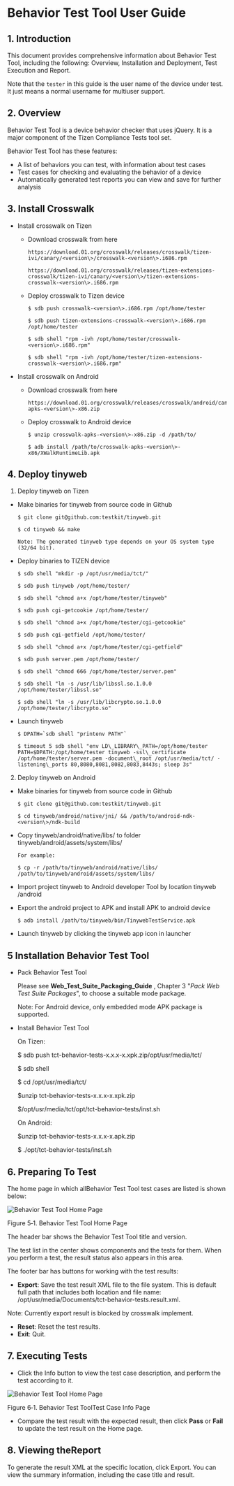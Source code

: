# Behavior Test Tool User Guide

## 1. Introduction

This document provides comprehensive information about Behavior Test Tool, including the following: Overview, Installation and Deployment, Test Execution and Report.

Note that the `tester` in this guide is the user name of the device under test. It just means a normal username for multiuser support.

## 2. Overview

Behavior Test Tool is a device behavior checker that uses jQuery. It is a major component of the Tizen Compliance Tests tool set.

Behavior Test Tool has these features:

- A list of behaviors you can test, with information about test cases
- Test cases for checking and evaluating the behavior of a device
- Automatically generated test reports you can view and save for further analysis

## 3. Install Crosswalk

- Install crosswalk on Tizen

  - Download crosswalk from here

        https://download.01.org/crosswalk/releases/crosswalk/tizen-ivi/canary/<version\>/crosswalk-<version\>.i686.rpm

        https://download.01.org/crosswalk/releases/tizen-extensions-crosswalk/tizen-ivi/canary/<version\>/tizen-extensions-crosswalk-<version\>.i686.rpm

  - Deploy crosswalk to Tizen device

        $ sdb push crosswalk-<version\>.i686.rpm /opt/home/tester

        $ sdb push tizen-extensions-crosswalk-<version\>.i686.rpm /opt/home/tester

        $ sdb shell "rpm -ivh /opt/home/tester/crosswalk-<version\>.i686.rpm"

        $ sdb shell "rpm -ivh /opt/home/tester/tizen-extensions-crosswalk-<version\>.i686.rpm"

- Install crosswalk on Android

  - Download crosswalk from here

        https://download.01.org/crosswalk/releases/crosswalk/android/canary/<version\>/x86/crosswalk-apks-<version\>-x86.zip

  - Deploy crosswalk to Android device

        $ unzip crosswalk-apks-<version\>-x86.zip -d /path/to/

        $ adb install /path/to/crosswalk-apks-<version\>-x86/XWalkRuntimeLib.apk

## 4. Deploy tinyweb

1. Deploy tinyweb on Tizen

  - Make binaries for tinyweb from source code in Github

        $ git clone git@github.com:testkit/tinyweb.git

        $ cd tinyweb && make

        Note: The generated tinyweb type depends on your OS system type (32/64 bit).

  - Deploy binaries to TIZEN device

        $ sdb shell "mkdir -p /opt/usr/media/tct/"

        $ sdb push tinyweb /opt/home/tester/

        $ sdb shell "chmod a+x /opt/home/tester/tinyweb"

        $ sdb push cgi-getcookie /opt/home/tester/

        $ sdb shell "chmod a+x /opt/home/tester/cgi-getcookie"

        $ sdb push cgi-getfield /opt/home/tester/

        $ sdb shell "chmod a+x /opt/home/tester/cgi-getfield"

        $ sdb push server.pem /opt/home/tester/

        $ sdb shell "chmod 666 /opt/home/tester/server.pem"

        $ sdb shell "ln -s /usr/lib/libssl.so.1.0.0 /opt/home/tester/libssl.so"

        $ sdb shell "ln -s /usr/lib/libcrypto.so.1.0.0 /opt/home/tester/libcrypto.so"

  - Launch tinyweb

        $ DPATH=`sdb shell "printenv PATH"`

        $ timeout 5 sdb shell "env LD\_LIBRARY\_PATH=/opt/home/tester PATH=$DPATH:/opt/home/tester tinyweb -ssl\_certificate /opt/home/tester/server.pem -document\_root /opt/usr/media/tct/ -listening\_ports 80,8080,8081,8082,8083,8443s; sleep 3s"

2. Deploy tinyweb on Android

  - Make binaries for tinyweb from source code in Github

        $ git clone git@github.com:testkit/tinyweb.git

        $ cd tinyweb/android/native/jni/ && /path/to/android-ndk-<version\>/ndk-build

  - Copy tinyweb/android/native/libs/ to folder tinyweb/android/assets/system/libs/

        For example:

        $ cp -r /path/to/tinyweb/android/native/libs/ /path/to/tinyweb/android/assets/system/libs/

  - Import project tinyweb to Android developer Tool by location tinyweb /android
  - Export the android project to APK and install APK to android device

        $ adb install /path/to/tinyweb/bin/TinywebTestService.apk

  - Launch tinyweb by clicking the tinyweb app icon in launcher

## 5 Installation Behavior Test Tool

- Pack Behavior Test Tool

    Please see **Web\_Test\_Suite\_Packaging\_Guide** , Chapter 3 "_Pack Web Test Suite Packages_", to choose a suitable mode package.

    Note: For Android device, only embedded mode APK package is supported.

- Install Behavior Test Tool

    On Tizen:

    $ sdb push tct-behavior-tests-x.x.x-x.xpk.zip/opt/usr/media/tct/

    $ sdb shell

    $ cd /opt/usr/media/tct/

    $unzip tct-behavior-tests-x.x.x-x.xpk.zip

    $/opt/usr/media/tct/opt/tct-behavior-tests/inst.sh

    On Android:

    $unzip tct-behavior-tests-x.x.x-x.apk.zip

    $ ./opt/tct-behavior-tests/inst.sh

## 6. Preparing To Test

The home page in which allBehavior Test Tool test cases are listed is shown below:

![Behavior Test Tool Home Page](img/Behavior_Test_Tool_User_Guide_1.png)

Figure 5‑1. Behavior Test Tool Home Page

The header bar shows the Behavior Test Tool title and version.

The test list in the center shows components and the tests for them. When you perform a test, the result status also appears in this area.

The footer bar has buttons for working with the test results:

- **Export**: Save the test result XML file to the file system. This is default full path that includes both location and file name: /opt/usr/media/Documents/tct-behavior-tests.result.xml.

Note: Currently export result is blocked by crosswalk implement.

- **Reset**: Reset the test results.
- **Exit**: Quit.

## 7. Executing Tests

- Click the Info button to view the test case description, and perform the test according to it.

![Behavior Test Tool Home Page](img/Behavior_Test_Tool_User_Guide_2.png)

Figure 6‑1. Behavior Test ToolTest Case Info Page

- Compare the test result with the expected result, then click **Pass** or **Fail** to update the test result on the Home page.

## 8. Viewing theReport

To generate the result XML at the specific location, click Export. You can view the summary information, including the case title and result.

